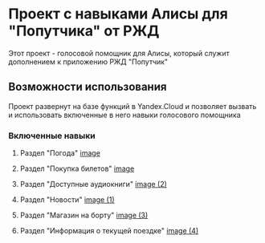# Проект с навыками Алисы для "Попутчика" от РЖД

Этот проект - голосовой помощник для Алисы, который служит дополнением к приложению РЖД "Попутчик"

## Возможности использования

Проект развернут на базе функций в Yandex.Cloud и позволяет вызвать и использовать включенные в него навыки голосового помощника


### Включенные навыки

1. Раздел "Погода"
[image](https://user-images.githubusercontent.com/50312314/133880024-9de01890-8dcb-413c-b0e4-642a4ba1b580.png)

2. Раздел "Покупка билетов"
[image](https://user-images.githubusercontent.com/50312314/133879629-53bbe0cc-1472-44a5-be23-132284e1f8c1.png)

3. Раздел "Доступные аудиокниги"
[image (2)](https://user-images.githubusercontent.com/50312314/133879674-f64a076e-1f30-439c-a378-264d10faea37.png)

4. Раздел "Новости"
[image (1)](https://user-images.githubusercontent.com/50312314/133879649-205bbe3a-8b59-4771-b66b-cad1100ed08e.png)

5. Раздел "Магазин на борту"
[image (3)](https://user-images.githubusercontent.com/50312314/133879691-4e899c40-71a6-434b-b15f-de0f1f27f5c9.png)

6. Раздел "Информация о текущей поездке"
[image (4)](https://user-images.githubusercontent.com/50312314/133879719-b52d1a24-b95e-4603-b972-d47ef1e3f0e7.png)

